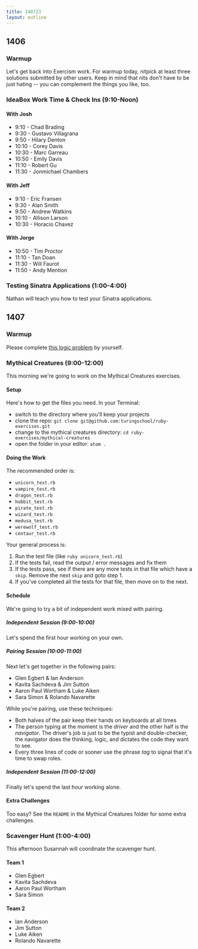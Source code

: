 ```yaml
---
title: 140723
layout: outline
---
```


## 1406

### Warmup

Let's get back into Exercism work. For warmup today, nitpick at least three
solutions submitted by other users. Keep in mind that nits don't have to be
just hating -- you can complement the things you like, too.

### IdeaBox Work Time & Check Ins (9:10-Noon)

#### With Josh

* 9:10 - Chad Brading
* 9:30 - Gustavo Villagrana
* 9:50 - Hilary Denton
* 10:10 - Corey Davis
* 10:30 - Marc Garreau
* 10:50 - Emily Davis
* 11:10 - Robert Gu
* 11:30 - Jonmichael Chambers

#### With Jeff

* 9:10 - Eric Fransen
* 9:30 - Alan Smith
* 9:50 - Andrew Watkins
* 10:10 - Allison Larson
* 10:30 - Horacio Chavez

#### With Jorge

* 10:50 - Tim Proctor
* 11:10 - Tan Doan
* 11:30 - Will Faurot
* 11:50 - Andy Mention

### Testing Sinatra Applications (1:00-4:00)

Nathan will teach you how to test your Sinatra applications.

## 1407

### Warmup

Please complete [this logic problem](http://cl.ly/3v1m2T411O2q) by yourself.

### Mythical Creatures (9:00-12:00)

This morning we're going to work on the Mythical Creatures exercises.

#### Setup

Here's how to get the files you need. In your Terminal:

* switch to the directory where you'll keep your projects
* clone the repo: `git clone git@github.com:turingschool/ruby-exercises.git`
* change to the mythical creatures directory: `cd ruby-exercises/mythical-creatures`
* open the folder in your editor: `atom .`

#### Doing the Work

The recommended order is:

* `unicorn_test.rb`
* `vampire_test.rb`
* `dragon_test.rb`
* `hobbit_test.rb`
* `pirate_test.rb`
* `wizard_test.rb`
* `medusa_test.rb`
* `werewolf_test.rb`
* `centaur_test.rb`

Your general process is:

1. Run the test file (like `ruby unicorn_test.rb`)
2. If the tests fail, read the output / error messages and fix them
3. If the tests pass, see if there are any more tests in that file which have a `skip`. Remove the next `skip` and goto step 1.
4. If you've completed all the tests for that file, then move on to the next.

#### Schedule

We're going to try a bit of independent work mixed with pairing.

##### Independent Session (9:00-10:00)

Let's spend the first hour working on your own.

##### Pairing Session (10:00-11:00)

Next let's get together in the following pairs:

* Glen Egbert & Ian Anderson
* Kavita Sachdeva & Jim Sutton
* Aaron Paul Wortham & Luke Aiken
* Sara Simon & Rolando Navarette

While you're pairing, use these techniques:

* Both halves of the pair keep their hands on keyboards at all times
* The person typing at the moment is the *driver* and the other half is the *navigator*.
The driver's job is just to be the typist and double-checker, the navigator does the
thinking, logic, and dictates the code they want to see.
* Every three lines of code or sooner use the phrase *tag* to signal that it's
time to swap roles.

##### Independent Session (11:00-12:00)

Finally let's spend the last hour working alone.

#### Extra Challenges

Too easy? See the `README` in the Mythical Creatures folder for some extra
challenges.

### Scavenger Hunt (1:00-4:00)

This afternoon Susannah will coordinate the scavenger hunt.

#### Team 1

* Glen Egbert
* Kavita Sachdeva
* Aaron Paul Wortham
* Sara Simon

#### Team 2

* Ian Anderson
* Jim Sutton
* Luke Aiken
* Rolando Navarette
